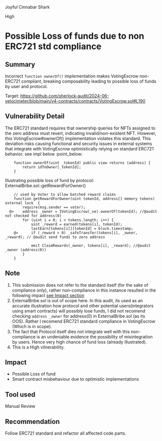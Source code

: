 Joyful Cinnabar Shark

High

# Possible Loss of funds due to non ERC721 std compliance

## Summary
Incorrect `function ownerOf()` implementation makes VotingEscrow non-ERC721 compliant, breaking composability leading to possible loss of funds by user and protocol.

Target: https://github.com/sherlock-audit/2024-06-velocimeter/blob/main/v4-contracts/contracts/VotingEscrow.sol#L190

## Vulnerability Detail
The ERC721 standard requires that ownership queries for NFTs assigned to the zero address must revert, indicating invalid/non-existent NFT. However, this VotingEscrow#ownerOf() implementation  violates this standard. This deviation risks causing functional and security issues in external systems that integrate with VotingEscrow optimistically relying on standard ERC721 behavior.
see impl below :point_below:
```solidity
    function ownerOf(uint _tokenId) public view returns (address) {
        return idToOwner[_tokenId];
    }
```

Illustrating possible loss of fund by protocol:
ExternalBribe.sol::getRewardForOwner()
```solidity
    // used by Voter to allow batched reward claims
    function getRewardForOwner(uint tokenId, address[] memory tokens) external lock  {
        require(msg.sender == voter);
  @>    address _owner = IVotingEscrow(_ve).ownerOf(tokenId); //@audit not checked for address(0)
        for (uint i = 0; i < tokens.length; i++) {
            uint _reward = earned(tokens[i], tokenId);
            lastEarn[tokens[i]][tokenId] = block.timestamp;
    @>      if (_reward > 0) _safeTransfer(tokens[i], _owner, _reward); // @audit send funds to zero address

            emit ClaimRewards(_owner, tokens[i], _reward); //@audit _owner (address(0))
        }
    }

```

## Note
1. This submission does not refer to the standard itself (for the sake of compliance only), rather non-compliance in this instance resulted  in the following impact [see Impact section](#impact)
2. ExternalBribe.sol is out of scope here. In this audit, its used as an accurate illustration how protocol and other potential users(integrators using smart contracts) will possibly lose funds, I did not recomend checking `address _owner` for address(0) in ExternalBribe.sol (as its OOS). Rather I recomend ERC721 standard compliance in VotingEscrow (Which is in scope).
3. The fact that Protocol itself dies not integrate well with this non-compliance is an undeniable evidence the possibility of misintegration by users. Hence very high chance of fund loss (already illustrated).
4. This is a High vilnerability.
## Impact
- Possible Loss of fund 
- Smart contract misbehaviour due to optimistic implementations



## Tool used

Manual Review

## Recommendation

Follow ERC721 standard and refactor all affected code parts.
